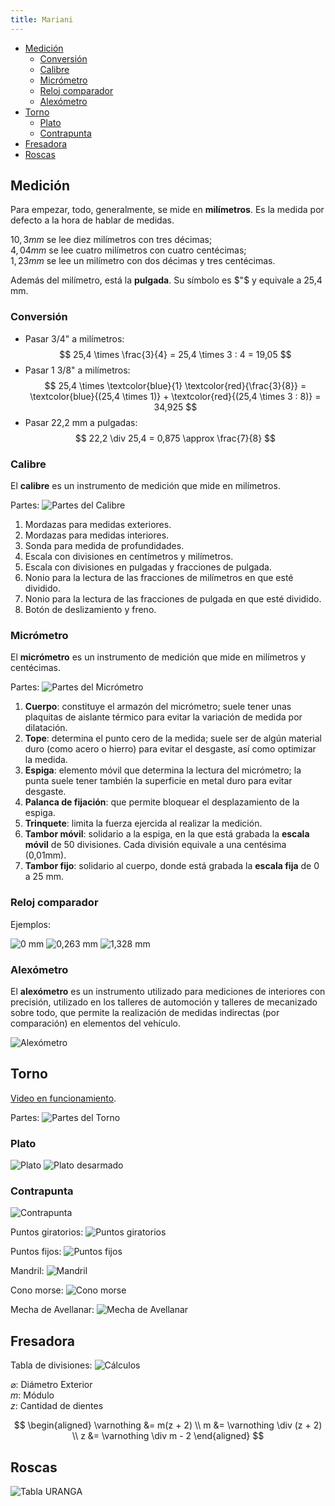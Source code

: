```yaml
---
title: Mariani
---
```


- [Medición](#medición)
  - [Conversión](#conversión)
  - [Calibre](#calibre)
  - [Micrómetro](#micrómetro)
  - [Reloj comparador](#reloj-comparador)
  - [Alexómetro](#alexómetro)
- [Torno](#torno)
  - [Plato](#plato)
  - [Contrapunta](#contrapunta)
- [Fresadora](#fresadora)
- [Roscas](#roscas)

## Medición

Para empezar, todo, generalmente, se mide en **milímetros**. Es la medida por defecto a la hora de hablar de medidas.

$10,3\unit{mm}$ se lee diez milímetros con tres décimas;  
$4,04\unit{mm}$ se lee cuatro milímetros con cuatro centécimas;  
$1,23\unit{mm}$ se lee un milímetro con dos décimas y tres centécimas.  

Además del milímetro, está la **pulgada**. Su símbolo es $"$ y equivale a 25,4 mm.

### Conversión
- Pasar 3/4" a milímetros:
$$
25,4 \times \frac{3}{4} = 25,4 \times 3 : 4 = 19,05
$$
- Pasar 1 3/8" a milímetros:
$$
25,4 \times \textcolor{blue}{1} \textcolor{red}{\frac{3}{8}} = \textcolor{blue}{(25,4 \times 1)} + \textcolor{red}{(25,4 \times 3 : 8)} = 34,925
$$
- Pasar 22,2 mm a pulgadas:
$$
22,2 \div 25,4 = 0,875 \approx \frac{7}{8}
$$

### Calibre
El **calibre** es un instrumento de medición que mide en milímetros.

Partes:
![Partes del Calibre](/images/docs/mariani/partes-del-calibre.svg)

1. Mordazas para medidas exteriores.
2. Mordazas para medidas interiores.
3. Sonda para medida de profundidades.
4. Escala con divisiones en centímetros y milímetros.
5. Escala con divisiones en pulgadas y fracciones de pulgada.
6. Nonio para la lectura de las fracciones de milímetros en que esté dividido.
7. Nonio para la lectura de las fracciones de pulgada en que esté dividido.
8. Botón de deslizamiento y freno.

### Micrómetro
El **micrómetro** es un instrumento de medición que mide en milímetros y centécimas.

Partes:
![Partes del Micrómetro](/images/docs/mariani/partes-del-micrometro.svg)

1. **Cuerpo**: constituye el armazón del micrómetro; suele tener unas plaquitas de aislante térmico para evitar la variación de medida por dilatación.
2. **Tope**: determina el punto cero de la medida; suele ser de algún material duro (como acero o hierro) para evitar el desgaste, así como optimizar la medida.
3. **Espiga**: elemento móvil que determina la lectura del micrómetro; la punta suele tener también la superficie en metal duro para evitar desgaste.
4. **Palanca de fijación**: que permite bloquear el desplazamiento de la espiga.
5. **Trinquete**: limita la fuerza ejercida al realizar la medición.
6. **Tambor móvil**: solidario a la espiga, en la que está grabada la **escala móvil** de 50 divisiones. Cada división equivale a una centésima (0,01mm).
7. **Tambor fijo**: solidario al cuerpo, donde está grabada la **escala fija** de 0 a 25 mm.

### Reloj comparador
Ejemplos:

![0 mm](/images/docs/mariani/0-mm.svg)
![0,263 mm](/images/docs/mariani/0263-mm.svg)
![1,328 mm](/images/docs/mariani/1328-mm.svg)

### Alexómetro
El **alexómetro** es un instrumento utilizado para mediciones de interiores con precisión, utilizado en los talleres de automoción y talleres de mecanizado sobre todo, que permite la realización de medidas indirectas (por comparación) en elementos del vehículo.

![Alexómetro](/images/docs/mariani/alexometro.png)



## Torno
[Video en funcionamiento](https://www.youtube.com/watch?v=8MYCtjxKyNs).

Partes:
![Partes del Torno](/images/docs/mariani/partes-del-torno.jpeg)

### Plato
![Plato](http://swedmaq.cl/5049/plato-torno-k11-250mm-3-garras-universal.jpg)
![Plato desarmado](/images/docs/mariani/plato-desarmado.gif)

### Contrapunta
![Contrapunta](/images/docs/mariani/contrapunta.jpeg)

Puntos giratorios:
![Puntos giratorios](/images/docs/mariani/puntos-giratorios.jpg)

Puntos fijos:
![Puntos fijos](/images/docs/mariani/puntos-fijos.jpeg)

Mandril:
![Mandril](/images/docs/mariani/mandril.jpeg)

Cono morse:
![Cono morse](/images/docs/mariani/cono-morse.jpeg)

Mecha de Avellanar:
![Mecha de Avellanar](/images/docs/mariani/mecha-de-avellanar.jpeg)



## Fresadora
Tabla de divisiones:
![Cálculos](/images/docs/mariani/calculos.jpg)

$\varnothing$: Diámetro Exterior  
$m$: Módulo  
$z$: Cantidad de dientes

$$
\begin{aligned}
\varnothing &= m(z + 2) \\
m &= \varnothing \div (z + 2) \\
z &= \varnothing \div m - 2
\end{aligned}
$$

## Roscas

![Tabla URANGA](/images/docs/mariani/tabla-uranga.jpeg)